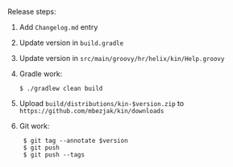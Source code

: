 Release steps:

1. Add `Changelog.md` entry
2. Update version in `build.gradle`
3. Update version in `src/main/groovy/hr/helix/kin/Help.groovy`
4. Gradle work:

       $ ./gradlew clean build

5. Upload `build/distributions/kin-$version.zip` to
`https://github.com/mbezjak/kin/downloads`

6. Git work:

        $ git tag --annotate $version
        $ git push
        $ git push --tags
